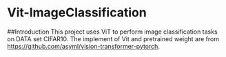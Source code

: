 # Vit-ImageClassification

##Introduction
This project uses ViT to perform image classification tasks on DATA set CIFAR10. The implement of Vit and pretrained weight are from https://github.com/asyml/vision-transformer-pytorch. 